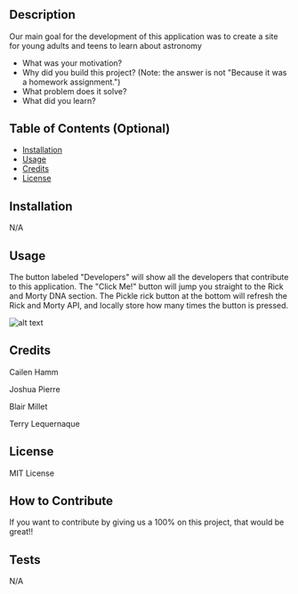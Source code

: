 # <Your-Project-Title>

## Description

Our main goal for the development of this application was to create a site for young adults and teens to learn about astronomy 


- What was your motivation?
- Why did you build this project? (Note: the answer is not "Because it was a homework assignment.")
- What problem does it solve?
- What did you learn?

## Table of Contents (Optional)

- [Installation](#installation)
- [Usage](#usage)
- [Credits](#credits)
- [License](#license)

## Installation

N/A

## Usage

The button labeled "Developers" will show all the developers that contribute to this application.
The "Click Me!" button will jump you straight to the Rick and Morty DNA section.
The Pickle rick button at the bottom will refresh the Rick and Morty API, and locally store how many times the button is pressed.

![alt text](./assets/images/astRnMy.png)

## Credits

Cailen Hamm

Joshua Pierre

Blair Millet

Terry Lequernaque

## License

MIT License 

## How to Contribute

If you want to contribute by giving us a 100% on this project, that would be great!!

## Tests

N/A
